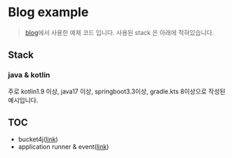 # Blog example
> [blog](https://ydj515.github.io/)에서 사용한 예제 코드 입니다.
> 사용된 stack 은 아래에 적혀있습니다.

## Stack

### java & kotlin
주로 kotlin1.9 이상, java17 이상, springboot3.3이상, gradle.kts 8이상으로 작성된 예시입니다.

## TOC
- bucket4j([link](https://github.com/ydj515/blog-example/tree/main/bucket4j-example))
- application runner & event([link](https://github.com/ydj515/blog-example/tree/main/runner-example))
